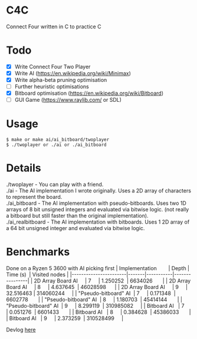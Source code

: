 # C4C
Connect Four written in C to practice C

# Todo
- [X] Write Connect Four Two Player
- [X] Write AI (https://en.wikipedia.org/wiki/Minimax)
- [X] Write alpha-beta pruning optimisation
- [ ] Further heuristic optimisations
- [X] Bitboard optimisation (https://en.wikipedia.org/wiki/Bitboard)
- [ ] GUI Game (https://www.raylib.com/ or SDL)

# Usage
```
$ make or make ai/ai_bitboard/twoplayer
$ ./twoplayer or ./ai or ./ai_bitboard
```

# Details
./twoplayer - You can play with a friend.  
./ai - The AI implementation I wrote originally. Uses a 2D array of characters to represent the board.  
./ai_bitboard - The AI implementation with pseudo-bitboards. Uses two 1D arrays of 8 bit unsigned integers and evaluated via bitwise logic. (not really a bitboard but still faster than the original implementation).  
./ai_realbitboard - The AI implementation with bitboards. Uses 1 2D array of a 64 bit unsigned integer and evaluated via bitwise logic.

# Benchmarks
Done on a Ryzen 5 3600 with AI picking first
| Implementation        | Depth | Time (s)  | Visited nodes  |
|-----------------------|-------|-----------|----------------|
| 2D Array Board AI     | 7     | 1.250252  | 6634026        |
| 2D Array Board AI     | 8     | 4.637645  | 46028598       |
| 2D Array Board AI     | 9     | 32.516463 | 314060244      |
| "Pseudo-bitboard" AI  | 7     | 0.171348  | 6602778        |
| "Pseudo-bitboard" AI  | 8     | 1.180703  | 45414144       |
| "Pseudo-bitboard" AI  | 9     | 8.299119  | 310985082      |
| Bitboard AI           | 7     | 0.051276  | 6601433        |
| Bitboard AI           | 8     | 0.384628  | 45386033       |
| Bitboard AI           | 9     | 2.373259  | 310528499      |

Devlog [here](https://toxicfs.xyz/blog/making-a-connect-four-ai/)
